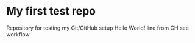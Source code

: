 # My first test repo
Repository for testing my Git/GitHub setup
Hello World!
line from GH
see workflow
